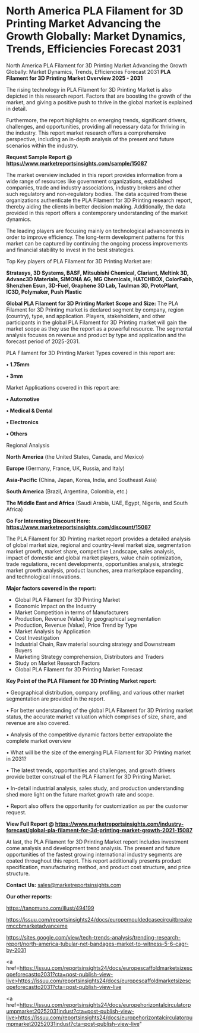# North America PLA Filament for 3D Printing Market Advancing the Growth Globally: Market Dynamics, Trends, Efficiencies Forecast 2031
North America PLA Filament for 3D Printing Market Advancing the Growth Globally: Market Dynamics, Trends, Efficiencies Forecast 2031
<Strong> PLA Filament for 3D Printing Market Overview 2025 - 2031</strong>

The rising technology in PLA Filament for 3D Printing Market is also depicted in this research report. Factors that are boosting the growth of the market, and giving a positive push to thrive in the global market is explained in detail.

Furthermore, the report highlights on emerging trends, significant drivers, challenges, and opportunities, providing all necessary data for thriving in the industry. This report market research offers a comprehensive perspective, including an in-depth analysis of the present and future scenarios within the industry.

<strong>Request Sample Report @ <a href=https://www.marketreportsinsights.com/sample/15087>https://www.marketreportsinsights.com/sample/15087</a></strong>

The market overview included in this report provides information from a wide range of resources like government organizations, established companies, trade and industry associations, industry brokers and other such regulatory and non-regulatory bodies. The data acquired from these organizations authenticate the PLA Filament for 3D Printing research report, thereby aiding the clients in better decision making. Additionally, the data provided in this report offers a contemporary understanding of the market dynamics.

The leading players are focusing mainly on technological advancements in order to improve efficiency. The long-term development patterns for this market can be captured by continuing the ongoing process improvements and financial stability to invest in the best strategies.

Top Key players of PLA Filament for 3D Printing Market are:

<strong>Stratasys, 3D Systems, BASF, Mitsubishi Chemical, Clariant, Meltink 3D, Advanc3D Materials, SIMONA AG, MG Chemicals, HATCHBOX, ColorFabb, Shenzhen Esun, 3D-Fuel, Graphene 3D Lab, Taulman 3D, ProtoPlant, IC3D, Polymaker, Push Plastic</strong>

<strong><b>Global PLA Filament for 3D Printing Market Scope and Size:</b></strong>
The PLA Filament for 3D Printing market is declared segment by company, region (country), type, and application. Players, stakeholders, and other participants in the global PLA Filament for 3D Printing market will gain the market scope as they use the report as a powerful resource. The segmental analysis focuses on revenue and product by type and application and the forecast period of 2025-2031.

PLA Filament for 3D Printing Market Types covered in this report are:

<strong>• 1.75mm

• 3mm</strong>

Market Applications covered in this report are:

<strong>• Automotive

• Medical & Dental

• Electronics

• Others</strong> 

Regional Analysis

<strong>North America</strong> (the United States, Canada, and Mexico)

<strong>Europe</strong> (Germany, France, UK, Russia, and Italy)

<strong>Asia-Pacific</strong> (China, Japan, Korea, India, and Southeast Asia)

<strong>South America</strong> (Brazil, Argentina, Colombia, etc.)

<strong>The Middle East and Africa</strong> (Saudi Arabia, UAE, Egypt, Nigeria, and South Africa)

<strong>Go For Interesting Discount Here: <a href=https://www.marketreportsinsights.com/discount/15087>https://www.marketreportsinsights.com/discount/15087</a></strong>

The PLA Filament for 3D Printing market report provides a detailed analysis of global market size, regional and country-level market size, segmentation market growth, market share, competitive Landscape, sales analysis, impact of domestic and global market players, value chain optimization, trade regulations, recent developments, opportunities analysis, strategic market growth analysis, product launches, area marketplace expanding, and technological innovations.

<strong><b>Major factors covered in the report:</b></strong>
<ul>
  <li>Global PLA Filament for 3D Printing Market </li>
  <li>Economic Impact on the Industry</li>
  <li>Market Competition in terms of Manufacturers</li>
  <li>Production, Revenue (Value) by geographical segmentation</li>
  <li>Production, Revenue (Value), Price Trend by Type</li>
  <li>Market Analysis by Application</li>
  <li>Cost Investigation</li>
  <li>Industrial Chain, Raw material sourcing strategy and Downstream Buyers</li>
  <li>Marketing Strategy comprehension, Distributors and Traders</li>
  <li>Study on Market Research Factors</li>
  <li>Global PLA Filament for 3D Printing Market Forecast</li>
</ul>

<strong><b>Key Point of the PLA Filament for 3D Printing Market report:</b></strong>

• Geographical distribution, company profiling, and various other market segmentation are provided in the report.

• For better understanding of the global PLA Filament for 3D Printing market status, the accurate market valuation which comprises of size, share, and revenue are also covered.

• Analysis of the competitive dynamic factors better extrapolate the complete market overview

• What will be the size of the emerging PLA Filament for 3D Printing market in 2031?

• The latest trends, opportunities and challenges, and growth drivers provide better construal of the PLA Filament for 3D Printing Market.

• In-detail industrial analysis, sales study, and production understanding shed more light on the future market growth rate and scope.

• Report also offers the opportunity for customization as per the customer request.

<strong><b>View Full Report @ <a href=https://www.marketreportsinsights.com/industry-forecast/global-pla-filament-for-3d-printing-market-growth-2021-15087>https://www.marketreportsinsights.com/industry-forecast/global-pla-filament-for-3d-printing-market-growth-2021-15087</a></b></strong>


At last, the PLA Filament for 3D Printing Market report includes investment come analysis and development trend analysis. The present and future opportunities of the fastest growing international industry segments are coated throughout this report. This report additionally presents product specification, manufacturing method, and product cost structure, and price structure.

<strong>Contact Us:</strong>
sales@marketreportsinsights.com

<strong>Our other reports:</strong>

<a href=https://tanomuno.com/illust/494199>https://tanomuno.com/illust/494199</a>

<a href=https://issuu.com/reportsinsights24/docs/europemouldedcasecircuitbreakermccbmarketadvanceme>https://issuu.com/reportsinsights24/docs/europemouldedcasecircuitbreakermccbmarketadvanceme</a>

<a href=https://sites.google.com/view/tech-trends-analysis/trending-research-report/north-america-tubular-net-bandages-market-to-witness-5-6-cagr-by-2031>https://sites.google.com/view/tech-trends-analysis/trending-research-report/north-america-tubular-net-bandages-market-to-witness-5-6-cagr-by-2031</a>

<a href=https://issuu.com/reportsinsights24/docs/europescaffoldmarketsizescopeforecastto2031?cta=post-publish-view-live>https://issuu.com/reportsinsights24/docs/europescaffoldmarketsizescopeforecastto2031?cta=post-publish-view-live</a>

<a href=https://issuu.com/reportsinsights24/docs/europehorizontalcirculatorpumpmarket20252031indust?cta=post-publish-view-live>https://issuu.com/reportsinsights24/docs/europehorizontalcirculatorpumpmarket20252031indust?cta=post-publish-view-live</a>"
